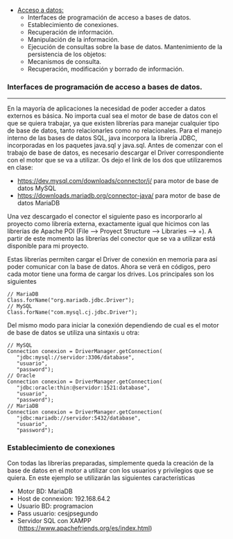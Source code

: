 - [Acceso a datos:](#tema8)
    - Interfaces de programación de acceso a bases de datos.
    - Establecimiento de conexiones.
    - Recuperación de información.
    - Manipulación de la información.
    - Ejecución de consultas sobre la base de datos. Mantenimiento de la persistencia de los objetos:
    - Mecanismos de consulta.
    - Recuperación, modificación y borrado de información.


### Interfaces de programación de acceso a bases de datos. 
****

En la mayoría de aplicaciones la necesidad de poder acceder a datos externos es básica. No importa cual sea el motor de base de datos con el que se quiera trabajar, ya que existen librerías para manejar cualquier tipo de base de datos, tanto relacionarles como no relacionales. Para el manejo interno de las bases de datos SQL, java incorpora la librería JDBC, incorporadas en los paquetes java.sql y java.sql. Antes de comenzar con el trabajo de base de datos, es necesario descargar el Driver correspondiente con el motor que se va a utilizar. Os dejo el link de los dos que utilizaremos en clase:

- https://dev.mysql.com/downloads/connector/j/ para motor de base de datos MySQL
- https://downloads.mariadb.org/connector-java/ para motor de base de datos MariaDB

Una vez descargado el conector el siguiente paso es incorporarlo al proyecto como librería externa, exactamente igual que hicimos con las librerías de Apache POI (File --> Proyect Structure --> Libraries --> +). A partir de este momento las librerías del conector que se va a utilizar está disponible para mi proyecto. 

Estas librerías permiten cargar el Driver de conexión en memoria para así poder comunicar con la base de datos. Ahora se verá en códigos, pero cada motor tiene una forma de cargar los drives. Los principales son los siguientes

````
// MariaDB
Class.forName("org.mariadb.jdbc.Driver");
// MySQL
Class.forName("com.mysql.cj.jdbc.Driver");

````

Del mismo modo para iniciar la conexión dependiendo de cual es el motor de base de datos se utiliza una sintaxis u otra:

````
// MySQL
Connection conexion = DriverManager.getConnection(
   "jdbc:mysql://servidor:3306/database",
   "usuario",
   "password"); 
// Oracle 
Connection conexion = DriverManager.getConnection(
   "jdbc:oracle:thin:@servidor:1521:database",
   "usuario",
   "password");  
// MariaDB
Connection conexion = DriverManager.getConnection(
   "jdbc:mariadb://servidor:5432/database",
   "usuario",
   "password");
````


### Establecimiento de conexiones

Con todas las librerías preparadas, simplemente queda la creación de la base de datos en el motor a utilizar con los usuarios y privilegios que se quiera. En este ejemplo se utilizarán las siguientes características

- Motor BD: MariaDB
- Host de connexion: 192.168.64.2
- Usuario BD: programacion
- Pass usuario: cesjpsegundo
- Servidor SQL con XAMPP (https://www.apachefriends.org/es/index.html)
